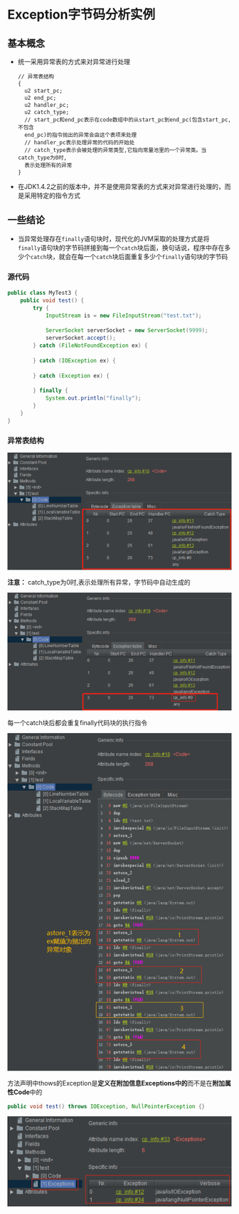 # Exception字节码分析实例
## 基本概念
* 统一采用异常表的方式来对异常进行处理
  ```
  // 异常表结构
  {
    u2 start_pc;
    u2 end_pc;
    u2 handler_pc;
    u2 catch_type;
    // start_pc和end_pc表示在code数组中的从start_pc到end_pc(包含start_pc,不包含
    end_pc)的指令抛出的异常会由这个表项来处理
    // handler_pc表示处理异常的代码的开始处
    // catch_type表示会被处理的异常类型,它指向常量池里的一个异常类。当catch_type为0时,
    表示处理所有的异常
  }
  ```

* 在JDK1.4.2之前的版本中，并不是使用异常表的方式来对异常进行处理的，而是采用特定的指令方式

## 一些结论
* 当异常处理存在`finally`语句块时，现代化的JVM采取的处理方式是将`finally`语句块的字节码拼接到每一个`catch`块后面，换句话说，程序中存在多少个`catch`块，就会在每一个`catch`块后面重复多少个`finally`语句块的字节码
### 源代码
```java
public class MyTest3 {
    public void test() {
        try {
            InputStream is = new FileInputStream("test.txt");

            ServerSocket serverSocket = new ServerSocket(9999);
            serverSocket.accept();
        } catch (FileNotFoundException ex) {

        } catch (IOException ex) {

        } catch (Exception ex) {

        } finally {
            System.out.println("finally");
        }
    }
}
```
### 异常表结构
![exception-1](./assets/exception-1.png)

**注意：** catch_type为0时,表示处理所有异常，字节码中自动生成的

![exception-2](./assets/exception-2.png)

每一个catch块后都会重复finally代码块的执行指令

![exception-3](./assets/exception-3.png)

方法声明中thows的Exception是**定义在附加信息Exceptions中的**而不是在**附加属性Code**中的

```java
public void test() throws IOException, NullPointerException {}
```
![exception-4](./assets/exception-4.png)

